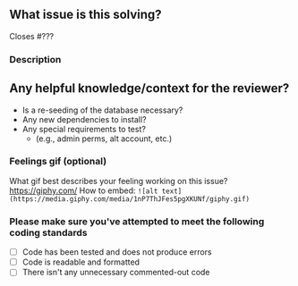 ## What issue is this solving?
<!-- replace ??? with the issue number. This will ensure the related issue is automatically closed when the PR is merged. -->
Closes #???

### Description
<!-- Brief description of change -->

<!-- Add any additional expected behavior here if it is not described in the linked issue. -->

## Any helpful knowledge/context for the reviewer?

- Is a re-seeding of the database necessary?
- Any new dependencies to install?
- Any special requirements to test?
  - (e.g., admin perms, alt account, etc.)
  
### Feelings gif (optional)

What gif best describes your feeling working on this issue? https://giphy.com/
How to embed:
`![alt text](https://media.giphy.com/media/1nP7ThJFes5pgXKUNf/giphy.gif)`

### Please make sure you've attempted to meet the following coding standards
- [ ] Code has been tested and does not produce errors
- [ ] Code is readable and formatted
- [ ] There isn't any unnecessary commented-out code
